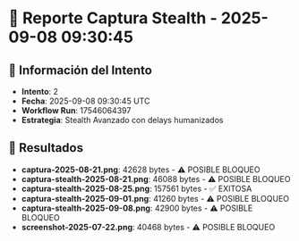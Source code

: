 # 📸 Reporte Captura Stealth - 2025-09-08 09:30:45

## 🎯 Información del Intento
- **Intento**: 2
- **Fecha**: 2025-09-08 09:30:45 UTC
- **Workflow Run**: 17546064397
- **Estrategia**: Stealth Avanzado con delays humanizados

## 📁 Resultados
- **captura-2025-08-21.png**: 42628 bytes - ⚠️ POSIBLE BLOQUEO
- **captura-stealth-2025-08-21.png**: 46088 bytes - ⚠️ POSIBLE BLOQUEO
- **captura-stealth-2025-08-25.png**: 157561 bytes - ✅ EXITOSA
- **captura-stealth-2025-09-01.png**: 41260 bytes - ⚠️ POSIBLE BLOQUEO
- **captura-stealth-2025-09-08.png**: 42900 bytes - ⚠️ POSIBLE BLOQUEO
- **screenshot-2025-07-22.png**: 40468 bytes - ⚠️ POSIBLE BLOQUEO
